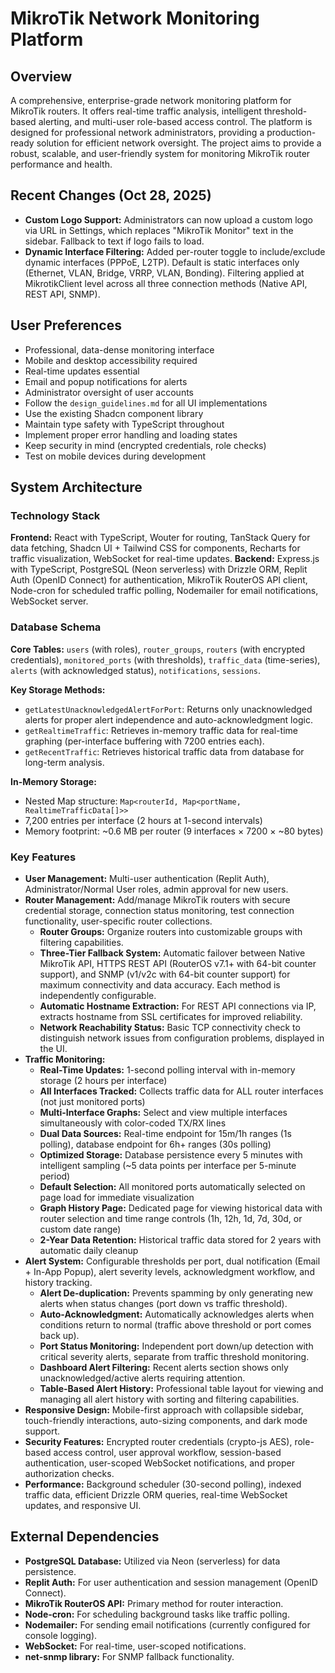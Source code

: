 # MikroTik Network Monitoring Platform

## Overview
A comprehensive, enterprise-grade network monitoring platform for MikroTik routers. It offers real-time traffic analysis, intelligent threshold-based alerting, and multi-user role-based access control. The platform is designed for professional network administrators, providing a production-ready solution for efficient network oversight. The project aims to provide a robust, scalable, and user-friendly system for monitoring MikroTik router performance and health.

## Recent Changes (Oct 28, 2025)
-   **Custom Logo Support:** Administrators can now upload a custom logo via URL in Settings, which replaces "MikroTik Monitor" text in the sidebar. Fallback to text if logo fails to load.
-   **Dynamic Interface Filtering:** Added per-router toggle to include/exclude dynamic interfaces (PPPoE, L2TP). Default is static interfaces only (Ethernet, VLAN, Bridge, VRRP, VLAN, Bonding). Filtering applied at MikrotikClient level across all three connection methods (Native API, REST API, SNMP).

## User Preferences
- Professional, data-dense monitoring interface
- Mobile and desktop accessibility required
- Real-time updates essential
- Email and popup notifications for alerts
- Administrator oversight of user accounts
- Follow the `design_guidelines.md` for all UI implementations
- Use the existing Shadcn component library
- Maintain type safety with TypeScript throughout
- Implement proper error handling and loading states
- Keep security in mind (encrypted credentials, role checks)
- Test on mobile devices during development

## System Architecture

### Technology Stack
**Frontend:** React with TypeScript, Wouter for routing, TanStack Query for data fetching, Shadcn UI + Tailwind CSS for components, Recharts for traffic visualization, WebSocket for real-time updates.
**Backend:** Express.js with TypeScript, PostgreSQL (Neon serverless) with Drizzle ORM, Replit Auth (OpenID Connect) for authentication, MikroTik RouterOS API client, Node-cron for scheduled traffic polling, Nodemailer for email notifications, WebSocket server.

### Database Schema
**Core Tables:** `users` (with roles), `router_groups`, `routers` (with encrypted credentials), `monitored_ports` (with thresholds), `traffic_data` (time-series), `alerts` (with acknowledged status), `notifications`, `sessions`.

**Key Storage Methods:**
- `getLatestUnacknowledgedAlertForPort`: Returns only unacknowledged alerts for proper alert independence and auto-acknowledgment logic.
- `getRealtimeTraffic`: Retrieves in-memory traffic data for real-time graphing (per-interface buffering with 7200 entries each).
- `getRecentTraffic`: Retrieves historical traffic data from database for long-term analysis.

**In-Memory Storage:**
- Nested Map structure: `Map<routerId, Map<portName, RealtimeTrafficData[]>>`
- 7,200 entries per interface (2 hours at 1-second intervals)
- Memory footprint: ~0.6 MB per router (9 interfaces × 7200 × ~80 bytes)

### Key Features
-   **User Management:** Multi-user authentication (Replit Auth), Administrator/Normal User roles, admin approval for new users.
-   **Router Management:** Add/manage MikroTik routers with secure credential storage, connection status monitoring, test connection functionality, user-specific router collections.
    -   **Router Groups:** Organize routers into customizable groups with filtering capabilities.
    -   **Three-Tier Fallback System:** Automatic failover between Native MikroTik API, HTTPS REST API (RouterOS v7.1+ with 64-bit counter support), and SNMP (v1/v2c with 64-bit counter support) for maximum connectivity and data accuracy. Each method is independently configurable.
    -   **Automatic Hostname Extraction:** For REST API connections via IP, extracts hostname from SSL certificates for improved reliability.
    -   **Network Reachability Status:** Basic TCP connectivity check to distinguish network issues from configuration problems, displayed in the UI.
-   **Traffic Monitoring:** 
    -   **Real-Time Updates:** 1-second polling interval with in-memory storage (2 hours per interface)
    -   **All Interfaces Tracked:** Collects traffic data for ALL router interfaces (not just monitored ports)
    -   **Multi-Interface Graphs:** Select and view multiple interfaces simultaneously with color-coded TX/RX lines
    -   **Dual Data Sources:** Real-time endpoint for 15m/1h ranges (1s polling), database endpoint for 6h+ ranges (30s polling)
    -   **Optimized Storage:** Database persistence every 5 minutes with intelligent sampling (~5 data points per interface per 5-minute period)
    -   **Default Selection:** All monitored ports automatically selected on page load for immediate visualization
    -   **Graph History Page:** Dedicated page for viewing historical data with router selection and time range controls (1h, 12h, 1d, 7d, 30d, or custom date range)
    -   **2-Year Data Retention:** Historical traffic data stored for 2 years with automatic daily cleanup
-   **Alert System:** Configurable thresholds per port, dual notification (Email + In-App Popup), alert severity levels, acknowledgment workflow, and history tracking.
    -   **Alert De-duplication:** Prevents spamming by only generating new alerts when status changes (port down vs traffic threshold).
    -   **Auto-Acknowledgment:** Automatically acknowledges alerts when conditions return to normal (traffic above threshold or port comes back up).
    -   **Port Status Monitoring:** Independent port down/up detection with critical severity alerts, separate from traffic threshold monitoring.
    -   **Dashboard Alert Filtering:** Recent alerts section shows only unacknowledged/active alerts requiring attention.
    -   **Table-Based Alert History:** Professional table layout for viewing and managing all alert history with sorting and filtering capabilities.
-   **Responsive Design:** Mobile-first approach with collapsible sidebar, touch-friendly interactions, auto-sizing components, and dark mode support.
-   **Security Features:** Encrypted router credentials (crypto-js AES), role-based access control, user approval workflow, session-based authentication, user-scoped WebSocket notifications, and proper authorization checks.
-   **Performance:** Background scheduler (30-second polling), indexed traffic data, efficient Drizzle ORM queries, real-time WebSocket updates, and responsive UI.

## External Dependencies
-   **PostgreSQL Database:** Utilized via Neon (serverless) for data persistence.
-   **Replit Auth:** For user authentication and session management (OpenID Connect).
-   **MikroTik RouterOS API:** Primary method for router interaction.
-   **Node-cron:** For scheduling background tasks like traffic polling.
-   **Nodemailer:** For sending email notifications (currently configured for console logging).
-   **WebSocket:** For real-time, user-scoped notifications.
-   **net-snmp library:** For SNMP fallback functionality.